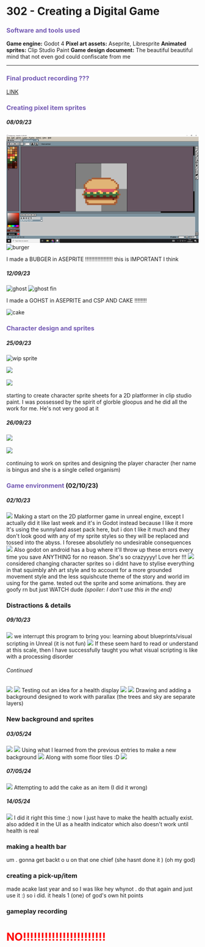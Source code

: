 # 302 - Creating a Digital Game
### <font color="#7359b3">Software and tools used</font>
**Game engine:** Godot 4
**Pixel art assets:** Aseprite, Libresprite
**Animated sprites:** Clip Studio Paint
**Game design document:** The beautiful beautiful mind that not even god could confiscate from me

---- 
### <font color="#7359b3">Final product recording ???</font>
[LINK](https://static.wixstatic.com/media/e6d551_247cd341185348b6a606a6fb9d141dbf~mv2.jpg/v1/fill/w_76,h_76,al_c,q_80,usm_0.66_1.00_0.01,enc_auto/e6d551_247cd341185348b6a606a6fb9d141dbf~mv2.jpg)

### <font color="#7359b3">Creating pixel item sprites</font>
##### 08/09/23
![bubger](assets/Devlog/302/bubgerwip.png)
![burger](bubger.png)

I made a BUBGER in ASEPRITE !!!!!!!!!!!!!!!!!!
this is IMPORTANT I think
##### 12/09/23
![ghost](gohtkorewip.webp)
![ghost fin](goht.png)

I made a GOHST in ASEPRITE and CSP
AND CAKE !!!!!!!! 

![cake](cakereal.png)

### <font color="#7359b3">Character design and sprites</font>
##### 25/09/23
![wip sprite](20230925-cspanim.png)

![](wipbingusidle.gif)

![](wipbinguswalk.gif)

starting to create character sprite sheets for a 2D platformer in clip studio paint. I was possessed by the spirit of glorble gloopus and he did all the work for me. He's not very good at it
##### 26/09/23
![](idlelightweb.gif)

![](Spritesheet.png)

continuing to work on sprites and designing the player character (her name is bingus and she is a single celled organism)
### <font color="#7359b3">Game environment</font> (02/10/23)
##### 02/10/23
![](gdgame1.webp)
Making a start on the 2D platformer game in unreal engine, except I actually did it like last week and it's in Godot instead because I like it more
It's using the sunnyland asset pack here, but i don t like it much and they don't look good with any of my sprite styles so they will be replaced and tossed into the abyss. I foresee absolutlely no undesirable consequences
![](assets/e6d551_c8551f4fd1d54af685855c2f5fe2a4fd~mv2.webp)
Also godot on android has a bug where it'll throw up these errors every time you save ANYTHING for no reason. She's so crazyyyy! Love her !!!
![](assets/e6d551_51386c23cf5a41e3a55e275feebc690e~mv2.webp)
considered changing character sprites so i didnt have to stylise everything in that squimbly ahh art style and to account for a more grounded movement style and the less squishcute theme of the story and world im using for the game. tested out the sprite and some animations. they are goofy rn but just WATCH dude *(spoiler: I don't use this in the end)*
### Distractions & details
##### 09/10/23
![](assets/unrealscript1.webp)
we interrupt this program to bring you: learning about blueprints/visual scripting in Unreal (it is not fun)
![](assets/unrealscript2.webp)
If these seem hard to read or understand at this scale, then I have successfully taught you what visual scripting is like with a processing disorder

###### Continued
![](assets/e6d551_42143a6d7d4e4e96949152c386bfaba3~mv2.webp)
![](assets/e6d551_1ae3399355434138a8a6ecc2ea16e123~mv2.webp)
Testing out an idea for a health display
![](assets/oldBG376.png)
![](assets/e6d551_48809f54ae024f6287543290ad77270c~mv2.webp)
Drawing and adding a background designed to work with parallax (the trees and sky are separate layers)
### New background and sprites
##### 03/05/24
![](assets/shrimplebg.png)
![](assets/shrimplewindowtestMIRR.png)
Using what I learned from the previous entries to make a new background
![](assets/godot-2024-05-03.png)
Along with some floor tiles :D ![](assets/floortest2.png)
##### 07/05/24
![](assets/godot-2024-05-07.png)
Attempting to add the cake as an item (I did it wrong)
##### 14/05/24
![](assets/godot-2024-05-14.png)
I did it right this time :) now I just have to make the health actually exist. also added it in the UI as a health indicator which also doesn't work until health is real
### making a health bar
um . gonna get backt o u on that one chief (she hasnt done it ) (oh my god)

### creating a pick-up/item
made acake last year and so I was like hey whynot . do that again and just use it :) so i did. it heals 1 (one) of god's own hit points 

### gameplay recording
# <font color="#ff0000">NO!!!!!!!!!!!!!!!!!!!!!!!</font>

